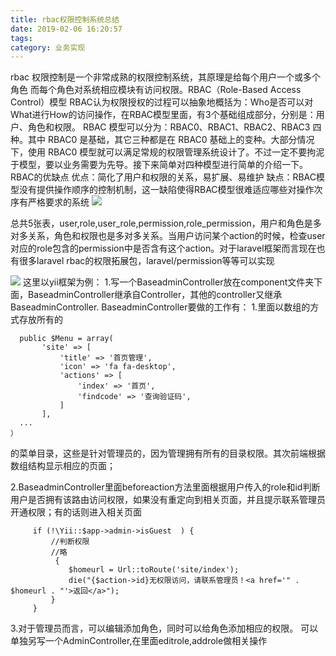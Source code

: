 ```yaml
---
title: rbac权限控制系统总结
date: 2019-02-06 16:20:57
tags:
category: 业务实现
---
```


rbac 权限控制是一个非常成熟的权限控制系统，其原理是给每个用户一个或多个角色 而每个角色对系统相应模块有访问权限。RBAC（Role-Based Access Control）模型
RBAC认为权限授权的过程可以抽象地概括为：Who是否可以对What进行How的访问操作，在RBAC模型里面，有3个基础组成部分，分别是：用户、角色和权限。
RBAC 模型可以分为：RBAC0、RBAC1、RBAC2、RBAC3 四种。其中 RBAC0 是基础，其它三种都是在 RBAC0 基础上的变种。大部分情况下，使用 RBAC0 模型就可以满足常规的权限管理系统设计了。不过一定不要拘泥于模型，要以业务需要为先导。接下来简单对四种模型进行简单的介绍一下。
RBAC的优缺点
优点：简化了用户和权限的关系，易扩展、易维护
缺点：RBAC模型没有提供操作顺序的控制机制，这一缺陷使得RBAC模型很难适应哪些对操作次序有严格要求的系统
![](https://www.starmoon.cloud/img/rbac1.png)


总共5张表，user,role,user_role,permission,role_permission，用户和角色是多对多关系，角色和权限也是多对多关系。当用户访问某个action的时候，检查user对应的role包含的permission中是否含有这个action。对于laravel框架而言现在也有很多laravel rbac的权限拓展包，laravel/permission等等可以实现

![](https://www.starmoon.cloud/img/rbac2.png)
这里以yii框架为例：
1.写一个BaseadminController放在component文件夹下面，BaseadminController继承自Controller，其他的controller又继承BaseadminController.
BaseadminController要做的工作有：
1.里面以数组的方式存放所有的
 ```
   public $Menu = array(
        'site' => [
            'title' => '首页管理',
            'icon' => 'fa fa-desktop',
            'actions' => [
                'index' => '首页',
                'findcode' => '查询验证码',
            ]
        ],
   ...
）
```
的菜单目录，这些是针对管理员的，因为管理拥有所有的目录权限。其次前端根据数组结构显示相应的页面；


2.BaseadminController里面beforeaction方法里面根据用户传入的role和id判断用户是否拥有该路由访问权限，如果没有重定向到相关页面，并且提示联系管理员开通权限；有的话则进入相关页面
   ```
        if (!\Yii::$app->admin->isGuest  ) {
            //判断权限
            //略
             {
                $homeurl = Url::toRoute('site/index');
                die("{$action->id}无权限访问，请联系管理员！<a href='" . $homeurl . "'>返回</a>");
            }
        }

  ```
3.对于管理员而言，可以编辑添加角色，同时可以给角色添加相应的权限。
可以单独另写一个AdminController,在里面editrole,addrole做相关操作